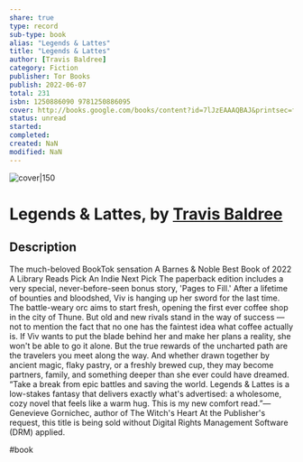 ```yaml
---
share: true
type: record
sub-type: book
alias: "Legends & Lattes"
title: "Legends & Lattes"
author: [Travis Baldree]
category: Fiction
publisher: Tor Books
publish: 2022-06-07
total: 231
isbn: 1250886090 9781250886095
cover: http://books.google.com/books/content?id=7lJzEAAAQBAJ&printsec=frontcover&img=1&zoom=1&edge=curl&source=gbs_api
status: unread
started:
completed:
created: NaN 
modified: NaN
---
```


![cover|150](http://books.google.com/books/content?id=7lJzEAAAQBAJ&printsec=frontcover&img=1&zoom=1&edge=curl&source=gbs_api)

# Legends & Lattes, by [Travis Baldree](Travis%20Baldree.md)

## Description
The much-beloved BookTok sensation A Barnes & Noble Best Book of 2022 A Library Reads Pick An Indie Next Pick The paperback edition includes a very special, never-before-seen bonus story, 'Pages to Fill.' After a lifetime of bounties and bloodshed, Viv is hanging up her sword for the last time. The battle-weary orc aims to start fresh, opening the first ever coffee shop in the city of Thune. But old and new rivals stand in the way of success — not to mention the fact that no one has the faintest idea what coffee actually is. If Viv wants to put the blade behind her and make her plans a reality, she won't be able to go it alone. But the true rewards of the uncharted path are the travelers you meet along the way. And whether drawn together by ancient magic, flaky pastry, or a freshly brewed cup, they may become partners, family, and something deeper than she ever could have dreamed. “Take a break from epic battles and saving the world. Legends & Lattes is a low-stakes fantasy that delivers exactly what's advertised: a wholesome, cozy novel that feels like a warm hug. This is my new comfort read.”—Genevieve Gornichec, author of The Witch's Heart At the Publisher's request, this title is being sold without Digital Rights Management Software (DRM) applied.

 #book